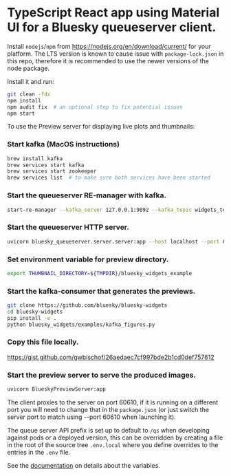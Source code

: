 # TypeScript React app using Material UI for a Bluesky queueserver client.

Install `nodejs`/`npm` from https://nodejs.org/en/download/current/ for your
platform. The LTS version is known to cause issue with `package-lock.json` in
this repo, therefore it is recommended to use the newer versions of the node
package.

Install it and run:

```sh
git clean -fdx
npm install
npm audit fix  # an optional step to fix potential issues
npm start
```

To use the Preview server for displaying live plots and thumbnails:

### Start kafka (MacOS instructions)
```sh
brew install kafka
brew services start kafka
brew services start zookeeper
brew services list  # to make sure both services have been started
```

### Start the queueserver RE-manager with kafka.
```sh
start-re-manager --kafka_server 127.0.0.1:9092 --kafka_topic widgets_test.bluesky.documents
```

### Start the queueserver HTTP server.
```sh
uvicorn bluesky_queueserver.server.server:app --host localhost --port 60610
```

### Set environment variable for preview directory.
```sh
export THUMBNAIL_DIRECTORY=${TMPDIR}/bluesky_widgets_example
```

### Start the kafka-consumer that generates the previews.
```sh
git clone https://github.com/bluesky/bluesky-widgets
cd bluesky-widgets
pip install -e .
python bluesky_widgets/examples/kafka_figures.py
```

### Copy this file locally.
https://gist.github.com/gwbischof/26aedaec7cf997bde2b1cd0def757612

### Start the preview server to serve the produced images.
```sh
uvicorn BlueskyPreviewServer:app
```

The client proxies to the server on port 60610, if it is running on a different
port you will need to change that in the `package.json` (or just switch the
server port to match using --port 60610 when launching it).

The queue server API prefix is set up to default to `/qs` when developing
against pods or a deployed version, this can be overridden by creating a file
in the root of the source tree `.env.local` where you define overrides to the
entries in the `.env` file.

See the
[documentation](https://create-react-app.dev/docs/adding-custom-environment-variables)
on details about the variables.
